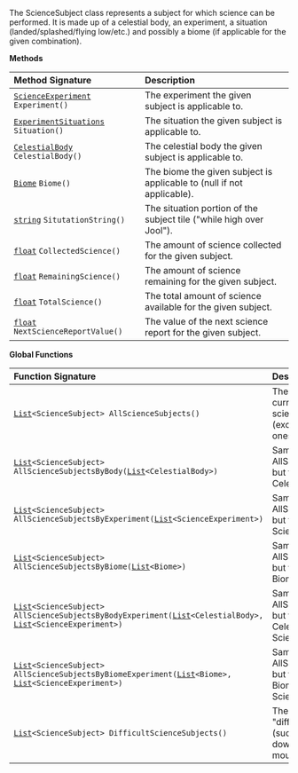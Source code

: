 The ScienceSubject class represents a subject for which science can be performed.  It is made up of a celestial body, an experiment, a situation (landed/splashed/flying low/etc.) and possibly a biome (if applicable for the given combination).

**Methods**

| Method Signature | Description |
| :--- | :--- |
| [`ScienceExperiment`](ScienceExperiment-Type) `Experiment()` | The experiment the given subject is applicable to. |
| [`ExperimentSituations`](Enumeration-Type) `Situation()` | The situation the given subject is applicable to. |
| [`CelestialBody`](CelestialBody-Type) `CelestialBody()` | The celestial body the given subject is applicable to. |
| [`Biome`](Biome-Type) `Biome()` | The biome the given subject is applicable to (null if not applicable). |
| [`string`](String-Type) `SitutationString()` | The situation portion of the subject tile ("while high over Jool"). |
| [`float`](Numeric-Type) `CollectedScience()` | The amount of science collected for the given subject. |
| [`float`](Numeric-Type) `RemainingScience()` | The amount of science remaining for the given subject. |
| [`float`](Numeric-Type) `TotalScience()` | The total amount of science available for the given subject. |
| [`float`](Numeric-Type) `NextScienceReportValue()` | The value of the next science report for the given subject. |

**Global Functions**

| Function Signature| Description |
| :--- | :--- |
| [`List`](List-Type)`<ScienceSubject> AllScienceSubjects()` | The list of all currently available science subjects (except "difficult" ones). |
| [`List`](List-Type)`<ScienceSubject> AllScienceSubjectsByBody(`[`List`](List-Type)`<CelestialBody>)` | Same as AllScienceSubjects, but filtered by CelestialBody. |
| [`List`](List-Type)`<ScienceSubject> AllScienceSubjectsByExperiment(`[`List`](List-Type)`<ScienceExperiment>)` | Same as AllScienceSubjects, but filtered by ScienceExperiment. |
| [`List`](List-Type)`<ScienceSubject> AllScienceSubjectsByBiome(`[`List`](List-Type)`<Biome>)` | Same as AllScienceSubjects, but filtered by Biome. |
| [`List`](List-Type)`<ScienceSubject> AllScienceSubjectsByBodyExperiment(`[`List`](List-Type)`<CelestialBody>, `[`List`](List-Type)`<ScienceExperiment>)` | Same as AllScienceSubjects, but filtered by CelestialBody and ScienceExperiment. |
| [`List`](List-Type)`<ScienceSubject> AllScienceSubjectsByBiomeExperiment(`[`List`](List-Type)`<Biome>, `[`List`](List-Type)`<ScienceExperiment>)` | Same as AllScienceSubjects, but filtered by Biome and ScienceExperiment. |
| [`List`](List-Type)`<ScienceSubject> DifficultScienceSubjects()` | The list of all "difficult" subjects (such as "splashed down in the mountains"). |
